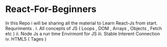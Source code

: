 # React-For-Beginners
In this Repo i will be sharing all the material to Learn React-Js from start.
Requriments .
i. All concepts of JS ( Loops , DOM , Arrays , Objects , Fetch etc )
ii. Node Js a run time Envirmont for JS
iii. Stable Interent Connection
iv. HTML5   ( Tages )
